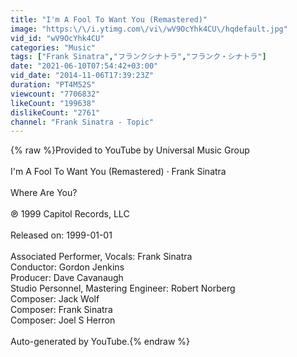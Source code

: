 ```yaml
---
title: "I'm A Fool To Want You (Remastered)"
image: "https:\/\/i.ytimg.com\/vi\/wV9OcYhk4CU\/hqdefault.jpg"
vid_id: "wV9OcYhk4CU"
categories: "Music"
tags: ["Frank Sinatra","フランクシナトラ","フランク・シナトラ"]
date: "2021-06-10T07:54:42+03:00"
vid_date: "2014-11-06T17:39:23Z"
duration: "PT4M52S"
viewcount: "7706832"
likeCount: "199638"
dislikeCount: "2761"
channel: "Frank Sinatra - Topic"
---
```

{% raw %}Provided to YouTube by Universal Music Group<br /><br />I'm A Fool To Want You (Remastered) · Frank Sinatra<br /><br />Where Are You?<br /><br />℗ 1999 Capitol Records, LLC<br /><br />Released on: 1999-01-01<br /><br />Associated  Performer, Vocals: Frank Sinatra<br />Conductor: Gordon Jenkins<br />Producer: Dave Cavanaugh<br />Studio  Personnel, Mastering  Engineer: Robert Norberg<br />Composer: Jack Wolf<br />Composer: Frank Sinatra<br />Composer: Joel S Herron<br /><br />Auto-generated by YouTube.{% endraw %}
